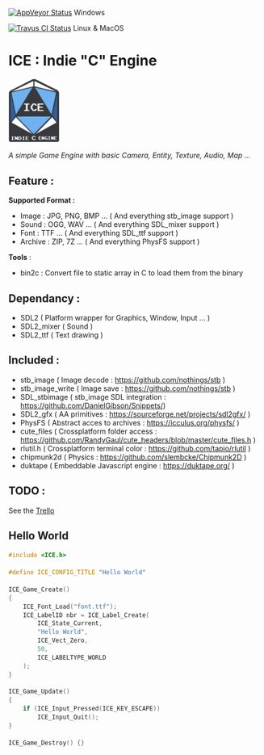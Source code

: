 [![AppVeyor Status](https://ci.appveyor.com/api/projects/status/403d2539ebdvglj7?svg=true)](https://ci.appveyor.com/project/coldragon/ice) Windows

[![Travus CI Status](https://travis-ci.org/***REMOVED***/ICE.svg?branch=master)](https://travis-ci.org/***REMOVED***/ICE) Linux & MacOS 

# ICE : Indie "C" Engine
<img alt="ICE Logo" src="logo/logo_hq.png" width=20% height=20%> 

_A simple Game Engine with basic Camera, Entity, Texture, Audio, Map ..._
	
## Feature :

**Supported Format :** 

- Image   : JPG, PNG, BMP ... ( And everything stb_image support )
- Sound   : OGG, WAV ... ( And everything SDL_mixer support )
- Font    : TTF ... ( And everything SDL_ttf support )
- Archive : ZIP, 7Z ... ( And everything PhysFS support ) 

**Tools** :

- bin2c : Convert file to static array in C to load them from the binary

## Dependancy : 

- SDL2 ( Platform wrapper for Graphics, Window, Input ... )  
- SDL2_mixer ( Sound )   
- SDL2_ttf ( Text drawing ) 

## Included : 

- stb_image ( Image decode : https://github.com/nothings/stb )
- stb_image_write ( Image save : https://github.com/nothings/stb )
- SDL_stbimage ( stb_image SDL integration : https://github.com/DanielGibson/Snippets/)
- SDL2_gfx ( AA primitives : https://sourceforge.net/projects/sdl2gfx/ )
- PhysFS ( Abstract acces to archives : https://icculus.org/physfs/ )
- cute_files ( Crossplatform folder access : https://github.com/RandyGaul/cute_headers/blob/master/cute_files.h )
- rlutil.h ( Crossplatform terminal color : https://github.com/tapio/rlutil )
- chipmunk2d ( Physics : https://github.com/slembcke/Chipmunk2D )
- duktape ( Embeddable Javascript engine : https://duktape.org/ )

## TODO :
See the	[Trello](https://trello.com/b/HOWcrZRM/ice/)

## Hello World

```c
#include <ICE.h>

#define ICE_CONFIG_TITLE "Hello World"

ICE_Game_Create()
{
	ICE_Font_Load("font.ttf");
	ICE_LabelID nbr = ICE_Label_Create(
		ICE_State_Current, 
		"Hello World",
		ICE_Vect_Zero,
		50, 
		ICE_LABELTYPE_WORLD
	);
}

ICE_Game_Update()
{
	if (ICE_Input_Pressed(ICE_KEY_ESCAPE)) 
		ICE_Input_Quit();
}

ICE_Game_Destroy() {}
```
